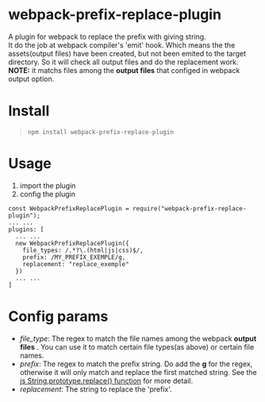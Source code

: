 # webpack-prefix-replace-plugin
A plugin for webpack to replace the prefix with giving string.\
It do the job at webpack compiler's 'emit' hook. Which means the the assets(output files) have been created, but not been emited to the target directory. So it will check all output files and do the replacement work.\
**NOTE:** it matchs files among the **output files** that configed in webpack output option. 

# Install

>`npm install webpack-prefix-replace-plugin`

# Usage
1. import the plugin
2. config the plugin
```
const WebpackPrefixReplacePlugin = require("webpack-prefix-replace-plugin");
... ...
plugins: [
  ... ...
  new WebpackPrefixReplacePlugin({
    file_types: /.*?\.(html|js|css)$/,
    prefix: /MY_PREFIX_EXEMPLE/g,
    replacement: "replace_exemple"
  })
  ... ...
]
```

# Config params

* *file_type*: The regex to match the file names among the webpack **output files** . You can use it to match certain file types(as above) or certain file names. 
* *prefix*: The regex to match the prefix string. Do add the **g** for the regex, otherwise it will only match and replace the first matched string. See the [js String.prototype.replace() function](https://developer.mozilla.org/en-US/docs/Web/JavaScript/Reference/Global_Objects/String/replace) for more detail.
* *replacement*: The string to replace the 'prefix'.
